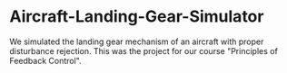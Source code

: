 # Aircraft-Landing-Gear-Simulator
We simulated the landing gear mechanism of an aircraft with proper disturbance rejection. This was the project for our course "Principles of Feedback Control".
